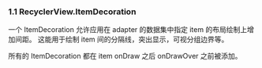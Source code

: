 

### 1.1 RecyclerView.ItemDecoration

一个 ItemDecoration 允许应用在 adapter 的数据集中指定 item 的布局绘制上增加间距。
这能用于绘制 item 间的分隔线，突出显示，可视分组边界等。

所有的 ItemDecoration 都在 item onDraw 之后 onDrawOver 之前被添加。